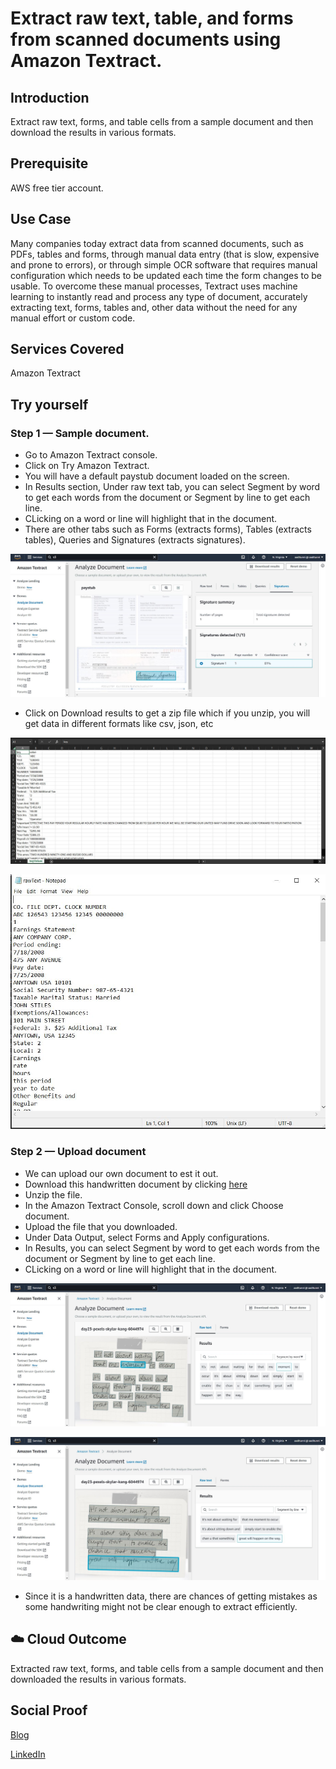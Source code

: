 # Extract raw text, table, and forms from scanned documents using Amazon Textract.

## Introduction

Extract raw text, forms, and table cells from a sample document and then download the results in various formats.

## Prerequisite

AWS free tier account.

## Use Case

Many companies today extract data from scanned documents, such as PDFs, tables and forms, through manual data entry (that is slow, expensive and prone to errors), or through simple OCR software that requires manual configuration which needs to be updated each time the form changes to be usable. To overcome these manual processes, Textract uses machine learning to instantly read and process any type of document, accurately extracting text, forms, tables and, other data without the need for any manual effort or custom code.

## Services Covered

Amazon Textract

## Try yourself

### Step 1 — Sample document.
- Go to Amazon Textract console.
- Click on Try Amazon Textract.
- You will have a default paystub document loaded on the screen.
- In Results section, Under raw text tab, you can select Segment by word to get each words from the document or Segment by line to get each line.
- CLicking on a word or line will highlight that in the document.
- There are other tabs such as Forms (extracts forms), Tables (extracts tables), Queries and Signatures (extracts signatures).

![Screenshot](https://github.com/aaditunni/100DaysOfCloud/blob/main/Journey/023/day23.3.JPG)

- Click on Download results to get a zip file which if you unzip, you will get data in different formats like csv, json, etc  

![Screenshot](https://github.com/aaditunni/100DaysOfCloud/blob/main/Journey/023/day23.4.JPG)

![Screenshot](https://github.com/aaditunni/100DaysOfCloud/blob/main/Journey/023/day23.5.JPG)

### Step 2 — Upload document
- We can upload our own document to est it out. 
- Download this handwritten document by clicking [here](https://downgit.github.io/#/home?url=https://github.com/aaditunni/100DaysOfCloud/blob/main/Journey/023/day23-pexels-skylar-kang-6044974.jpg)
- Unzip the file.
- In the Amazon Textract Console, scroll down and click Choose document.
- Upload the file that you downloaded.
- Under Data Output, select Forms and Apply configurations.
- In Results, you can select Segment by word to get each words from the document or Segment by line to get each line.
- CLicking on a word or line will highlight that in the document.

![Screenshot](https://github.com/aaditunni/100DaysOfCloud/blob/main/Journey/023/day23.1.JPG)

![Screenshot](https://github.com/aaditunni/100DaysOfCloud/blob/main/Journey/023/day23.2.JPG)

- Since it is a handwritten data, there are chances of getting mistakes as some handwriting might not be clear enough to extract efficiently.

## ☁️ Cloud Outcome

Extracted raw text, forms, and table cells from a sample document and then downloaded the results in various formats.

## Social Proof

[Blog](https://dev.to/aaditunni/extract-raw-text-table-and-forms-from-scanned-documents-using-amazon-textract-49m2)

[LinkedIn](https://www.linkedin.com/posts/aaditunni_100daysofcloud-aws-cloud-activity-7023268517017755648-blyH?utm_source=share&utm_medium=member_desktop)